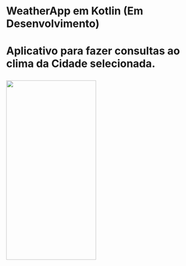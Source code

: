 <h1>WeatherApp em Kotlin (Em Desenvolvimento)<h1>
<p>Aplicativo para fazer consultas ao clima da Cidade selecionada.</p>
  <img src="https://user-images.githubusercontent.com/44882072/187109316-b41a47f3-e507-4a76-bafc-51020f5e1234.png" width="240" height="480"/>
